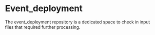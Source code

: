# Event_deployment
The event_deployment repository is a dedicated space to check in input files that required further processing.
